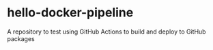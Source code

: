 # hello-docker-pipeline
A repository to test using GitHub Actions to build and deploy to GitHub packages
